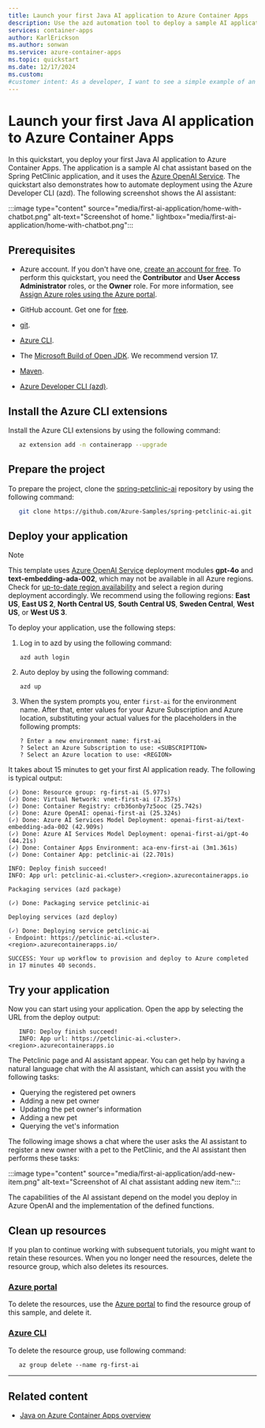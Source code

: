 ```yaml
---
title: Launch your first Java AI application to Azure Container Apps
description: Use the azd automation tool to deploy a sample AI application to Azure Container Apps.
services: container-apps
author: KarlErickson
ms.author: sonwan
ms.service: azure-container-apps
ms.topic: quickstart
ms.date: 12/17/2024
ms.custom:
#customer intent: As a developer, I want to see a simple example of an AI application deployed to Azure Container Apps.
---
```


# Launch your first Java AI application to Azure Container Apps

In this quickstart, you deploy your first Java AI application to Azure Container Apps. The application is a sample AI chat assistant based on the Spring PetClinic application, and it uses the [Azure OpenAI Service](/azure/ai-services/openai/overview). The quickstart also demonstrates how to automate deployment using the Azure Developer CLI (azd). The following screenshot shows the AI assistant:

:::image type="content" source="media/first-ai-application/home-with-chatbot.png"  alt-text="Screenshot of home." lightbox="media/first-ai-application/home-with-chatbot.png":::

## Prerequisites

- Azure account. If you don't have one, [create an account for free](https://azure.microsoft.com/free/?WT.mc_id=A261C142F). To perform this quickstart, you need the **Contributor** and **User Access Administrator** roles, or the **Owner** role. For more information, see [Assign Azure roles using the Azure portal](../role-based-access-control/role-assignments-portal.yml?tabs=current).

- GitHub account. Get one for [free](https://github.com/join).

- [git](https://git-scm.com/downloads).

- [Azure CLI](/cli/azure/install-azure-cli).

- The [Microsoft Build of Open JDK](/java/openjdk/install). We recommend version 17.

- [Maven](https://maven.apache.org/download.cgi).

- [Azure Developer CLI (azd)](/azure/developer/azure-developer-cli/install-azd).

## Install the Azure CLI extensions

Install the Azure CLI extensions by using the following command:

```bash
   az extension add -n containerapp --upgrade
```

## Prepare the project

To prepare the project, clone the [spring-petclinic-ai](https://github.com/Azure-Samples/spring-petclinic-ai) repository by using the following command:

```bash
   git clone https://github.com/Azure-Samples/spring-petclinic-ai.git
```

## Deploy your application

> [!NOTE]
> This template uses [Azure OpenAI Service](/azure/ai-services/openai/overview) deployment modules **gpt-4o** and **text-embedding-ada-002**, which may not be available in all Azure regions. Check for [up-to-date region availability](/azure/ai-services/openai/concepts/models#standard-deployment-model-availability) and select a region during deployment accordingly. We recommend using the following regions: **East US**, **East US 2**, **North Central US**, **South Central US**, **Sweden Central**, **West US**, or **West US 3**.

To deploy your application, use the following steps:

1. Log in to azd by using the following command:

    ```azurecli
    azd auth login
    ```

1. Auto deploy by using the following command:

   ```azurecli
   azd up
   ```

1. When the system prompts you, enter `first-ai` for the environment name. After that, enter values for your Azure Subscription and Azure location, substituting your actual values for the placeholders in the following prompts:

    ```azurecli
    ? Enter a new environment name: first-ai
    ? Select an Azure Subscription to use: <SUBSCRIPTION>
    ? Select an Azure location to use: <REGION>
    ```

It takes about 15 minutes to get your first AI application ready. The following is typical output:

```azurecli
(✓) Done: Resource group: rg-first-ai (5.977s)
(✓) Done: Virtual Network: vnet-first-ai (7.357s)
(✓) Done: Container Registry: crb36onby7z5ooc (25.742s)
(✓) Done: Azure OpenAI: openai-first-ai (25.324s)
(✓) Done: Azure AI Services Model Deployment: openai-first-ai/text-embedding-ada-002 (42.909s)
(✓) Done: Azure AI Services Model Deployment: openai-first-ai/gpt-4o (44.21s)
(✓) Done: Container Apps Environment: aca-env-first-ai (3m1.361s)
(✓) Done: Container App: petclinic-ai (22.701s)

INFO: Deploy finish succeed!
INFO: App url: petclinic-ai.<cluster>.<region>.azurecontainerapps.io

Packaging services (azd package)

(✓) Done: Packaging service petclinic-ai

Deploying services (azd deploy)

(✓) Done: Deploying service petclinic-ai
- Endpoint: https://petclinic-ai.<cluster>.<region>.azurecontainerapps.io/

SUCCESS: Your up workflow to provision and deploy to Azure completed in 17 minutes 40 seconds.
```

## Try your application

Now you can start using your application. Open the app by selecting the URL from the deploy output:

```azurecli
   INFO: Deploy finish succeed!
   INFO: App url: https://petclinic-ai.<cluster>.<region>.azurecontainerapps.io
```

The Petclinic page and AI assistant appear. You can get help by having a natural language chat with the AI assistant, which can assist you with the following tasks:

- Querying the registered pet owners
- Adding a new pet owner
- Updating the pet owner's information
- Adding a new pet
- Querying the vet's information

The following image shows a chat where the user asks the AI assistant to register a new owner with a pet to the PetClinic, and the AI assistant then performs these tasks:

:::image type="content" source="media/first-ai-application/add-new-item.png" alt-text="Screenshot of AI chat assistant adding new item.":::

The capabilities of the AI assistant depend on the model you deploy in Azure OpenAI and the implementation of the defined functions.

## Clean up resources

If you plan to continue working with subsequent tutorials, you might want to retain these resources. When you no longer need the resources, delete the resource group, which also deletes its resources.

### [Azure portal](#tab/azure-portal)

To delete the resources, use the [Azure portal](https://portal.azure.com?azure-portal=true) to find the resource group of this sample, and delete it.

### [Azure CLI](#tab/azure-cli)

To delete the resource group, use following command:

```azurecli
   az group delete --name rg-first-ai
```

---

## Related content

- [Java on Azure Container Apps overview](java-ai-in-container-apps-conceptual-overview.md)
